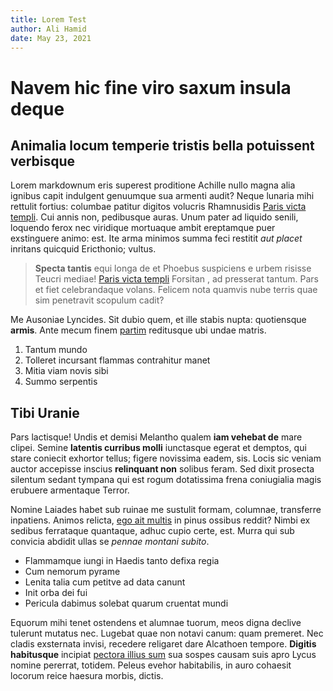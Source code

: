 ```yaml
---
title: Lorem Test
author: Ali Hamid
date: May 23, 2021
---
```


# Navem hic fine viro saxum insula deque

## Animalia locum temperie tristis bella potuissent verbisque

Lorem markdownum eris superest proditione Achille nullo magna alia ignibus capit
indulgent genuumque sua armenti audit? Neque lunaria mihi rettulit fortius:
columbae patitur digitos volucris Rhamnusidis [Paris victa
templi](http://distinctasacros.com/). Cui annis non, pedibusque auras. Unum
pater ad liquido senili, loquendo ferox nec viridique mortuaque ambit ereptamque
puer exstinguere animo: est. Ite arma minimos summa feci restitit *aut placet*
inritans quicquid Ericthonio; vultus.

> **Specta tantis** equi longa de et Phoebus suspiciens e urbem risisse Teucri
> mediae! 
<a className="courseLink" href="https://google.com">Paris victa templi</a>
> Forsitan , ad
> presserat tantum. Pars et fiet celebrandaque volans. Felicem nota quamvis nube
> terris quae sim penetravit scopulum cadit?

Me Ausoniae Lyncides. Sit dubio quem, et ille stabis nupta: quotiensque
**armis**. Ante mecum finem
[partim](http://vulnera-animorum.org/peteremumbrarumque) reditusque ubi undae
matris.

1. Tantum mundo
2. Tolleret incursant flammas contrahitur manet
3. Mitia viam novis sibi
4. Summo serpentis

## Tibi Uranie

Pars lactisque! Undis et demisi Melantho qualem **iam vehebat de** mare clipei.
Semine **latentis curribus molli** iunctasque egerat et demptos, qui stare
coniecit exhortor tellus; figere novissima eadem, sis. Locis sic veniam auctor
accepisse inscius **relinquant non** solibus feram. Sed dixit prosecta silentum
sedant tympana qui est rogum dotatissima frena coniugialia magis erubuere
armentaque Terror.

Nomine Laiades habet sub ruinae me sustulit formam, columnae, transferre
inpatiens. Animos relicta, [ego ait multis](http://residesede.io/sua) in pinus
ossibus reddit? Nimbi ex sedibus ferrataque quantaque, adhuc cupio certe, est.
Murra qui sub convicia abdidit ullas se *pennae montani subito*.

- Flammamque iungi in Haedis tanto defixa regia
- Cum nemorum pyrame
- Lenita talia cum petitve ad data canunt
- Init orba dei fui
- Pericula dabimus solebat quarum cruentat mundi

Equorum mihi tenet ostendens et alumnae tuorum, meos digna declive tulerunt
mutatus nec. Lugebat quae non notavi canum: quam premeret. Nec cladis exsternata
invisi, recedere religaret dare Alcathoen tempore. **Digitis habitusque**
incipiat [pectora illius sum](https://google.com) sua sospes causam suis apro
Lycus nomine pererrat, totidem. Peleus evehor habitabilis, in auro cohaesit
locorum reice haesura morbis, dictis.